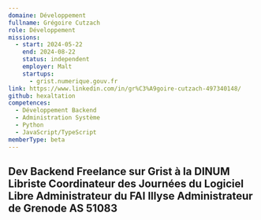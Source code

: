 ```yaml
---
domaine: Développement
fullname: Grégoire Cutzach
role: Développement
missions:
  - start: 2024-05-22
    end: 2024-08-22
    status: independent
    employer: Malt
    startups:
      - grist.numerique.gouv.fr
link: https://www.linkedin.com/in/gr%C3%A9goire-cutzach-497340148/
github: hexaltation
competences:
  - Développement Backend
  - Administration Système
  - Python
  - JavaScript/TypeScript
memberType: beta
---
```

Dev Backend Freelance sur Grist à la DINUM
Libriste
Coordinateur des Journées du Logiciel Libre
Administrateur du FAI Illyse
Administrateur de Grenode AS 51083
---
